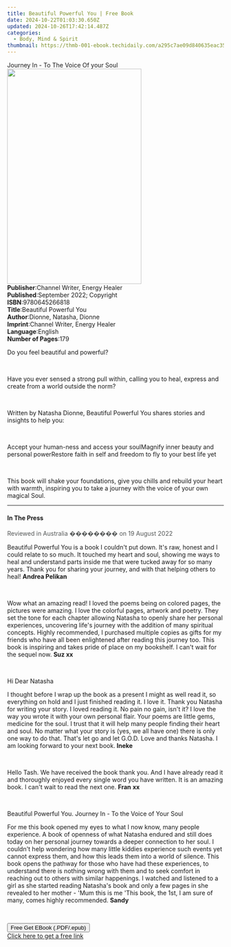 ```yaml
---
title: Beautiful Powerful You | Free Book
date: 2024-10-22T01:03:30.650Z
updated: 2024-10-26T17:42:14.487Z
categories:
  - Body, Mind & Spirit
thumbnail: https://thmb-001-ebook.techidaily.com/a295c7ae09d840635eac3551db97116595d702b1e92eceff16df5619672bcb97.jpg
---
```

<main id="book-container">
  <div class="flex flex-col">
    <div class="book-brief flex-1 py-6 px-4 sm:p-6 md:py-10 md:px-8">
      <!-- brief-->
      <div class="book-brief-main">Journey In - To The Voice Of your Soul</div>
    </div>
    <div
      class="book-meta-info flex-1 grid gap-4 col-start-1 col-end-3 row-start-1 sm:mb-6 sm:grid-cols-4 lg:gap-6 lg:col-start-2 lg:row-end-6 lg:row-span-6 lg:mb-0"
    >
      <div
        class="book-meta-info-left place-content-center mt-4 p-4 text-sm leading-6 col-start-2 col-span-2 dark:text-slate-400"
      >
        <img
          class="w-full h-500 object-cover rounded-lg sm:h-255 sm:col-span-2 lg:col-span-full"
          src="https://img-001-ebook.techidaily.com/7e6364090046a21210275cade89d53cc432f09c796d59c181bf9099321e55a2d.jpg"
          alt=""
          width="312"
          height="500"
        />
      </div>
      <div
        class="book-meta-info-right mt-2 col-start-1 row-start-2 col-span-3 self-center"
      >
        <!-- meta data  -->
        <div class="flex flex-col px-4 md:px-8">
          <div class="flex-1">
            <strong>Publisher</strong>:<span class="px-2"
              >Channel Writer, Energy Healer</span
            >
          </div>
          <div class="flex-1">
            <strong>Published</strong>:<span class="px-2"
              >September 2022; Copyright</span
            >
          </div>
          <div class="flex-1">
            <strong>ISBN</strong>:<span class="px-2">9780645266818</span>
          </div>
          <div class="flex-1">
            <strong>Title</strong>:<span class="px-2"
              >Beautiful Powerful You</span
            >
          </div>
          <div class="flex-1">
            <strong>Author</strong>:<span class="px-2"
              >Dionne, Natasha, Dionne</span
            >
          </div>
          <div class="flex-1">
            <strong>Imprint</strong>:<span class="px-2"
              >Channel Writer, Energy Healer</span
            >
          </div>
          <div class="flex-1">
            <strong>Language</strong>:<span class="px-2">English</span>
          </div>
          <div class="flex-1">
            <strong>Number of Pages</strong>:<span class="px-2">179</span>
          </div>
        </div>
      </div>
    </div>
    <div class="book-description flex-1 py-6 px-4 sm:p-6 md:py-10 md:px-8">
      <div class="book-description-main">
        <div accordion-content="" id="description">
          <p>Do you feel beautiful and powerful?</p>
          <p><br /></p>
          <p>
            Have you ever sensed a strong pull within, calling you to heal,
            express and create from a world outside the norm?
          </p>
          <p><br /></p>
          <p>
            Written by Natasha Dionne, Beautiful Powerful You shares stories and
            insights to help you:
          </p>
          <p><br /></p>
          Accept your human-ness and access your soulMagnify inner beauty and
          personal powerRestore faith in self and freedom to fly to your best
          life yet
          <p><br /></p>
          <p>
            This book will shake your foundations, give you chills and rebuild
            your heart with warmth, inspiring you to take a journey with the
            voice of your own magical Soul.
          </p>
        </div>
        <div class="accordion-fader"></div>
      </div>
    </div>
    <div class="book-excerpts flex-1 py-6 px-4 sm:p-6 md:py-10 md:px-8">
      <!-- excerpts-->
      <div class="book-excerpts-main">
        <hr />
        <h4 class="placeholder placeholder-heading">
          <span>In The Press</span>
        </h4>
        <p></p>
        <p>
          <span style="color: rgba(86, 89, 89, 1)"
            >Reviewed in Australia �������� on 19 August 2022</span
          >
        </p>
        <p>
          Beautiful Powerful You is a book I couldn't put down. It's raw, honest
          and I could relate to so much. It touched my heart and soul, showing
          me ways to heal and understand parts inside me that were tucked away
          for so many years. Thank you for sharing your journey, and with that
          helping others to heal! <strong>Andrea Pelikan</strong>
        </p>
        <p><br /></p>
        <p>
          Wow what an amazing read! I loved the poems being on colored pages,
          the pictures were amazing. I love the colorful pages, artwork and
          poetry. They set the tone for each chapter allowing Natasha to openly
          share her personal experiences, uncovering life's journey with the
          addition of many spiritual concepts. Highly recommended, I purchased
          multiple copies as gifts for my friends who have all been enlightened
          after reading this journey too. This book is inspiring and takes pride
          of place on my bookshelf. I can't wait for the sequel now.
          <strong>Suz xx</strong>
        </p>
        <p><br /></p>
        <p>Hi Dear Natasha</p>
        <p>
          I thought before I wrap up the book as a present I might as well read
          it, so everything on hold and I just finished reading it. I love it.
          Thank you Natasha for writing your story. I loved reading it. No pain
          no gain, isn't it? I love the way you wrote it with your own personal
          flair. Your poems are little gems, medicine for the soul. I trust that
          it will help many people finding their heart and soul. No matter what
          your story is (yes, we all have one) there is only one way to do that.
          That's let go and let G.O.D. Love and thanks Natasha. I am looking
          forward to your next book.<strong> Ineke </strong>
        </p>
        <p><br /></p>
        <p>
          Hello Tash. We have received the book thank you. And I have already
          read it and thoroughly enjoyed every single word you have written. It
          is an amazing book. I can't wait to read the next one.
          <strong>Fran</strong> <strong>xx</strong>
        </p>
        <p><br /></p>
        <p>Beautiful Powerful You. Journey In - To the Voice of Your Soul</p>
        <p>
          For me this book opened my eyes to what I now know, many people
          experience. A book of openness of what Natasha endured and still does
          today on her personal journey towards a deeper connection to her soul.
          I couldn't help wondering how many little kiddies experience such
          events yet cannot express them, and how this leads them into a world
          of silence. This book opens the pathway for those who have had these
          experiences, to understand there is nothing wrong with them and to
          seek comfort in reaching out to others with similar happenings. I
          watched and listened to a girl as she started reading Natasha's book
          and only a few pages in she revealed to her mother - 'Mum this is me
          'This book, the 1st, I am sure of many, comes highly recommended.
          <strong>Sandy</strong>
        </p>
        <p><br /></p>
        <p></p>
      </div>
    </div>
    <div
      class="book-about-author flex-1 py-6 px-4 sm:p-6 md:py-10 md:px-8"
    ></div>
    <div class="book-free-get flex-1 py-6 px-4 sm:p-6 md:py-10 md:px-8">
      <button
        id="btn-free-get"
        class="bg-blue-500 hover:bg-blue-700 text-white font-bold py-2 px-4 rounded"
      >
        Free Get EBook (.PDF/.epub)
      </button>
      <div id="countdown-display" class="px-2 text-lg mt-2"></div>
      <a
        id="free-link"
        class="hidden bg-blue-500 hover:bg-blue-700 text-white font-bold py-2 px-4 rounded"
        href="https://www.ebooks.com/en-us/book/210686055/beautiful-powerful-you/dionne-natasha-dionne/"
        target="_blank"
        >Click here to get a free link</a
      >
    </div>
    <script>
      let countdownTime = 0;
      let countdownInterval = null;
      document
        .getElementById('btn-free-get')
        .addEventListener('click', startCountdown);
      function startCountdown() {
        countdownTime = new Date().getTime() + 60000 * 3;
        countdownInterval = setInterval(updateCountdown, 1000);
        document.getElementById('btn-free-get').disabled = true;
        document
          .getElementById('btn-free-get')
          .classList.add('bg-gray-500', 'cursor-not-allowed');
      }
      function updateCountdown() {
        let currentTime = new Date().getTime();
        let timeLeft = countdownTime - currentTime;
        let secondsLeft = Math.floor(timeLeft / 1000);
        document.getElementById('countdown-display').innerHTML =
          `Remaining time: ${secondsLeft} seconds.`;
        if (secondsLeft <= 0) {
          clearInterval(countdownInterval);
          document.getElementById('btn-free-get').classList.add('hidden');
          document.getElementById('free-link').classList.remove('hidden');
          document.getElementById('countdown-display').innerHTML = '';
        }
      }
    </script>
  </div>
</main>

<ins class="adsbygoogle"
      style="display:block"
      data-ad-client="ca-pub-7571918770474297"
      data-ad-slot="8358498916"
      data-ad-format="auto"
      data-full-width-responsive="true"></ins>
    